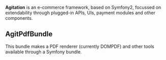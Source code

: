 **Agitation** is an e-commerce framework, based on Symfony2, focussed on
extendability through plugged-in APIs, UIs, payment modules and other
components.

## AgitPdfBundle

This bundle makes a PDF renderer (currently DOMPDF) and other tools available through
a Symfony bundle.
